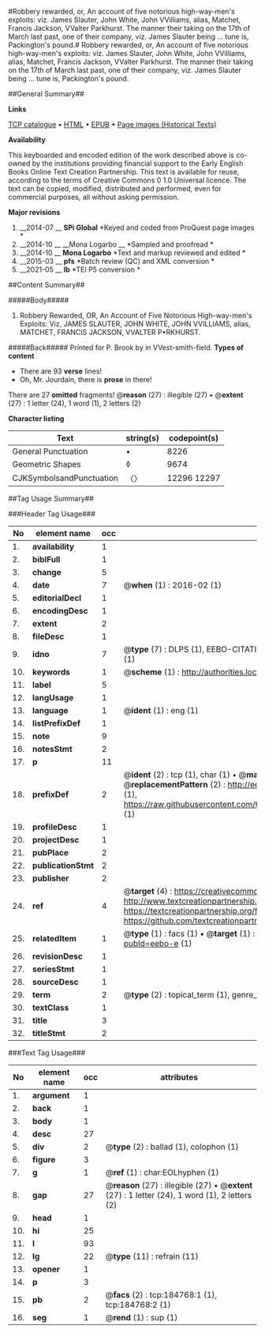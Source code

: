 #Robbery rewarded, or, An account of five notorious high-way-men's exploits: viz. James Slauter, John White, John VVilliams, alias, Matchet, Francis Jackson, VValter Parkhurst.  The manner their taking on the 17th of March last past, one of their company, viz. James Slauter being ... tune is, Packington's pound.#
Robbery rewarded, or, An account of five notorious high-way-men's exploits: viz. James Slauter, John White, John VVilliams, alias, Matchet, Francis Jackson, VValter Parkhurst.  The manner their taking on the 17th of March last past, one of their company, viz. James Slauter being ... tune is, Packington's pound.

##General Summary##

**Links**

[TCP catalogue](http://www.ota.ox.ac.uk/tcp/)  • 
[HTML](http://tei.it.ox.ac.uk/tcp/Texts-HTML/free/B09/B09886.html)  • 
[EPUB](http://tei.it.ox.ac.uk/tcp/Texts-EPUB/free/B09/B09886.epub) • 
[Page images (Historical Texts)](https://historicaltexts.jisc.ac.uk/eebo-64551688e)

**Availability**

This keyboarded and encoded edition of the work described above is co-owned by the
    institutions providing financial support to the Early English Books Online Text Creation
    Partnership. This text is available for reuse, according to the terms of  Creative Commons 0 1.0 Universal
    licence. The text can be copied, modified, distributed and performed, even for commercial
    purposes, all without asking permission.

**Major revisions**

1. __2014-07 __ __SPi Global__ *Keyed and coded from ProQuest page images *
1. __2014-10 __ __Mona Logarbo __ *Sampled and proofread *
1. __2014-10 __ __Mona Logarbo__ *Text and markup reviewed and edited *
1. __2015-03 __ __pfs__ *Batch review (QC) and XML conversion *
1. __2021-05 __ __lb__ *TEI P5 conversion *

##Content Summary##

#####Body#####

1. Robbery Rewarded, OR, An Account of Five Notorious High-way-men's Exploits: Viz, JAMES SLAUTER, JOHN WHITE, JOHN VVILLIAMS, alias, MATCHET, FRANCIS JACKSON, VVALTER P•RKHURST.

#####Back#####
Printed for P. Brook by in VVest-smith-field.
**Types of content**

  * There are 93 **verse** lines!
  * Oh, Mr. Jourdain, there is **prose** in there!

There are 27 **omitted** fragments! 
 @__reason__ (27) : illegible (27)  •  @__extent__ (27) : 1 letter (24), 1 word (1), 2 letters (2)

**Character listing**


|Text|string(s)|codepoint(s)|
|---|---|---|
|General Punctuation|•|8226|
|Geometric Shapes|◊|9674|
|CJKSymbolsandPunctuation|〈〉|12296 12297|

##Tag Usage Summary##

###Header Tag Usage###

|No|element name|occ|attributes|
|---|---|---|---|
|1.|__availability__|1||
|2.|__biblFull__|1||
|3.|__change__|5||
|4.|__date__|7| @__when__ (1) : 2016-02 (1)|
|5.|__editorialDecl__|1||
|6.|__encodingDesc__|1||
|7.|__extent__|2||
|8.|__fileDesc__|1||
|9.|__idno__|7| @__type__ (7) : DLPS (1), EEBO-CITATION (1), VID (1), EEBO-PROQUEST (1), STC (2), OCLC (1)|
|10.|__keywords__|1| @__scheme__ (1) : http://authorities.loc.gov/ (1)|
|11.|__label__|5||
|12.|__langUsage__|1||
|13.|__language__|1| @__ident__ (1) : eng (1)|
|14.|__listPrefixDef__|1||
|15.|__note__|9||
|16.|__notesStmt__|2||
|17.|__p__|11||
|18.|__prefixDef__|2| @__ident__ (2) : tcp (1), char (1)  •  @__matchPattern__ (2) : ([0-9\-]+):([0-9IVX]+) (1), (.+) (1)  •  @__replacementPattern__ (2) : http://eebo.chadwyck.com/downloadtiff?vid=$1&page=$2 (1), https://raw.githubusercontent.com/textcreationpartnership/Texts/master/tcpchars.xml#$1 (1)|
|19.|__profileDesc__|1||
|20.|__projectDesc__|1||
|21.|__pubPlace__|2||
|22.|__publicationStmt__|2||
|23.|__publisher__|2||
|24.|__ref__|4| @__target__ (4) : https://creativecommons.org/publicdomain/zero/1.0/ (1), http://www.textcreationpartnership.org/docs/. (1), https://textcreationpartnership.org/faq/#faq05 (1), https://github.com/textcreationpartnership (1)|
|25.|__relatedItem__|1| @__type__ (1) : facs (1)  •  @__target__ (1) : https://data.historicaltexts.jisc.ac.uk/view?pubId=eebo-e (1)|
|26.|__revisionDesc__|1||
|27.|__seriesStmt__|1||
|28.|__sourceDesc__|1||
|29.|__term__|2| @__type__ (2) : topical_term (1), genre_form (1)|
|30.|__textClass__|1||
|31.|__title__|3||
|32.|__titleStmt__|2||


###Text Tag Usage###

|No|element name|occ|attributes|
|---|---|---|---|
|1.|__argument__|1||
|2.|__back__|1||
|3.|__body__|1||
|4.|__desc__|27||
|5.|__div__|2| @__type__ (2) : ballad (1), colophon (1)|
|6.|__figure__|3||
|7.|__g__|1| @__ref__ (1) : char:EOLhyphen (1)|
|8.|__gap__|27| @__reason__ (27) : illegible (27)  •  @__extent__ (27) : 1 letter (24), 1 word (1), 2 letters (2)|
|9.|__head__|1||
|10.|__hi__|25||
|11.|__l__|93||
|12.|__lg__|22| @__type__ (11) : refrain (11)|
|13.|__opener__|1||
|14.|__p__|3||
|15.|__pb__|2| @__facs__ (2) : tcp:184768:1 (1), tcp:184768:2 (1)|
|16.|__seg__|1| @__rend__ (1) : sup (1)|
